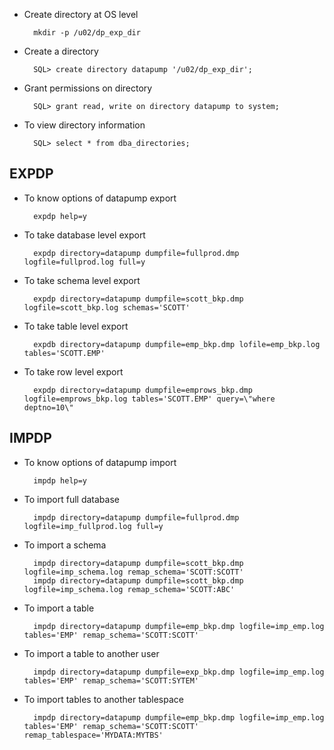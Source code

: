 * Create directory at OS level

        mkdir -p /u02/dp_exp_dir

* Create a directory

        SQL> create directory datapump '/u02/dp_exp_dir';

* Grant permissions on directory 

        SQL> grant read, write on directory datapump to system;

* To view directory information

        SQL> select * from dba_directories;


## EXPDP

* To know options of datapump export

        expdp help=y

* To take database level export

        expdp directory=datapump dumpfile=fullprod.dmp logfile=fullprod.log full=y

* To take schema level export

        expdp directory=datapump dumpfile=scott_bkp.dmp logfile=scott_bkp.log schemas='SCOTT'

* To take table level export

        expdb directory=datapump dumpfile=emp_bkp.dmp lofile=emp_bkp.log tables='SCOTT.EMP'

* To take row level export

        expdp directory=datapump dumpfile=emprows_bkp.dmp logfile=emprows_bkp.log tables='SCOTT.EMP' query=\"where deptno=10\"


## IMPDP

* To know options of datapump import

        impdp help=y

* To import full database

        impdp directory=datapump dumpfile=fullprod.dmp logfile=imp_fullprod.log full=y

* To import a schema

        impdp directory=datapump dumpfile=scott_bkp.dmp logfile=imp_schema.log remap_schema='SCOTT:SCOTT'
        impdp directory=datapump dumpfile=scott_bkp.dmp logfile=imp_schema.log remap_schema='SCOTT:ABC'

* To import a table

        impdp directory=datapump dumpfile=emp_bkp.dmp logfile=imp_emp.log tables='EMP' remap_schema='SCOTT:SCOTT'

* To import a table to another user

        impdp directory=datapump dumpfile=exp_bkp.dmp logfile=imp_emp.log tables='EMP' remap_schema='SCOTT:SYTEM'

* To import tables to another tablespace

        impdp directory=datapump dumpfile=emp_bkp.dmp logfile=imp_emp.log tables='EMP' remap_schema='SCOTT:SCOTT' remap_tablespace='MYDATA:MYTBS'